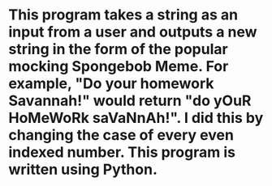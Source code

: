 # This program takes a string as an input from a user and outputs a new string in the form of the popular mocking Spongebob Meme. For example, "Do your homework Savannah!" would return "do yOuR HoMeWoRk saVaNnAh!". I did this by changing the case of every even indexed number. This program is written using Python. 
